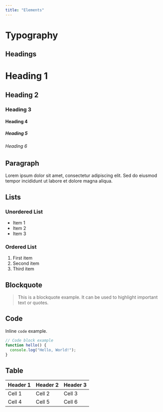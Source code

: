```yaml
---
title: "Elements"
---
```


# Typography

## Headings

# Heading 1
## Heading 2
### Heading 3
#### Heading 4
##### Heading 5
###### Heading 6

## Paragraph

Lorem ipsum dolor sit amet, consectetur adipiscing elit. Sed do eiusmod tempor incididunt ut labore et dolore magna aliqua.

## Lists

### Unordered List
- Item 1
- Item 2
- Item 3

### Ordered List
1. First item
2. Second item
3. Third item

## Blockquote

> This is a blockquote example. It can be used to highlight important text or quotes.

## Code

Inline `code` example.

```javascript
// Code block example
function hello() {
  console.log("Hello, World!");
}
```

## Table

| Header 1 | Header 2 | Header 3 |
|----------|----------|----------|
| Cell 1   | Cell 2   | Cell 3   |
| Cell 4   | Cell 5   | Cell 6   |